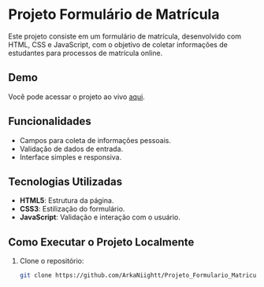 # Projeto Formulário de Matrícula

Este projeto consiste em um formulário de matrícula, desenvolvido com HTML, CSS e JavaScript, com o objetivo de coletar informações de estudantes para processos de matrícula online.

## Demo
Você pode acessar o projeto ao vivo [aqui](https://arkaniightt.github.io/Projeto_Formulario_Matricula/).

## Funcionalidades
- Campos para coleta de informações pessoais.
- Validação de dados de entrada.
- Interface simples e responsiva.

## Tecnologias Utilizadas
- **HTML5**: Estrutura da página.
- **CSS3**: Estilização do formulário.
- **JavaScript**: Validação e interação com o usuário.

## Como Executar o Projeto Localmente

1. Clone o repositório:
   ```bash
   git clone https://github.com/ArkaNiightt/Projeto_Formulario_Matricula.git

